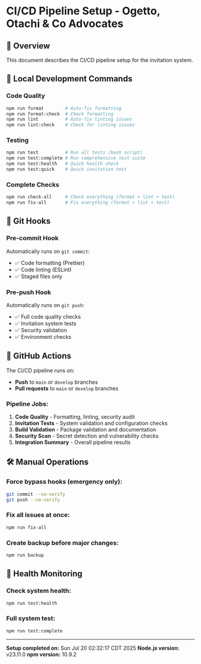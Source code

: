 # CI/CD Pipeline Setup - Ogetto, Otachi & Co Advocates

## 🎯 Overview

This document describes the CI/CD pipeline setup for the invitation system.

## 🔧 Local Development Commands

### Code Quality

```bash
npm run format        # Auto-fix formatting
npm run format:check  # Check formatting
npm run lint          # Auto-fix linting issues
npm run lint:check    # Check for linting issues
```

### Testing

```bash
npm run test          # Run all tests (bash script)
npm run test:complete # Run comprehensive test suite
npm run test:health   # Quick health check
npm run test:quick    # Quick invitation test
```

### Complete Checks

```bash
npm run check-all     # Check everything (format + lint + test)
npm run fix-all       # Fix everything (format + lint + test)
```

## 🔗 Git Hooks

### Pre-commit Hook

Automatically runs on `git commit`:

- ✅ Code formatting (Prettier)
- ✅ Code linting (ESLint)
- ✅ Staged files only

### Pre-push Hook

Automatically runs on `git push`:

- ✅ Full code quality checks
- ✅ Invitation system tests
- ✅ Security validation
- ✅ Environment checks

## 🚀 GitHub Actions

The CI/CD pipeline runs on:

- **Push** to `main` or `develop` branches
- **Pull requests** to `main` or `develop` branches

### Pipeline Jobs:

1. **Code Quality** - Formatting, linting, security audit
2. **Invitation Tests** - System validation and configuration checks
3. **Build Validation** - Package validation and documentation
4. **Security Scan** - Secret detection and vulnerability checks
5. **Integration Summary** - Overall pipeline results

## 🛠️ Manual Operations

### Force bypass hooks (emergency only):

```bash
git commit --no-verify
git push --no-verify
```

### Fix all issues at once:

```bash
npm run fix-all
```

### Create backup before major changes:

```bash
npm run backup
```

## 🏥 Health Monitoring

### Check system health:

```bash
npm run test:health
```

### Full system test:

```bash
npm run test:complete
```

---

**Setup completed on:** Sun Jul 20 02:32:17 CDT 2025 **Node.js version:** v23.11.0 **npm version:**
10.9.2
